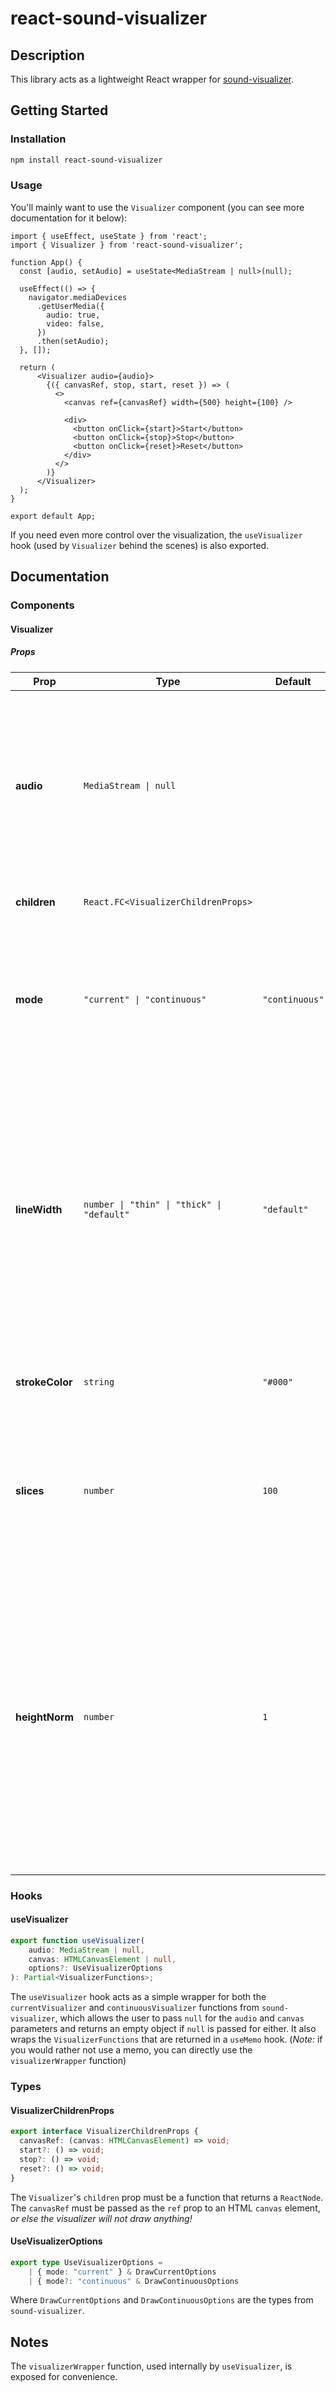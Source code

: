# react-sound-visualizer

## Description

This library acts as a lightweight React wrapper for [sound-visualizer](https://www.npmjs.com/package/sound-visualizer).

## Getting Started

### Installation

```bash
npm install react-sound-visualizer
```

### Usage

You'll mainly want to use the `Visualizer` component (you can see more documentation for it below):

```tsx
import { useEffect, useState } from 'react';
import { Visualizer } from 'react-sound-visualizer';

function App() {
  const [audio, setAudio] = useState<MediaStream | null>(null);

  useEffect(() => {
    navigator.mediaDevices
      .getUserMedia({
        audio: true,
        video: false,
      })
      .then(setAudio);
  }, []);

  return (
      <Visualizer audio={audio}>
        {({ canvasRef, stop, start, reset }) => (
          <>
            <canvas ref={canvasRef} width={500} height={100} />

            <div>
              <button onClick={start}>Start</button>
              <button onClick={stop}>Stop</button>
              <button onClick={reset}>Reset</button>
            </div>
          </>
        )}
      </Visualizer>
  );
}

export default App;
```

If you need even more control over the visualization, the `useVisualizer` hook (used by `Visualizer` behind the scenes) is also exported.

## Documentation

### Components

#### Visualizer

##### Props

| **Prop**        | **Type**                                   | **Default**    | **Explanation**                                                                                                                                                                                                                                                                   |
|-----------------|--------------------------------------------|----------------|-----------------------------------------------------------------------------------------------------------------------------------------------------------------------------------------------------------------------------------------------------------------------------------|
| **audio**       | `MediaStream \| null`                      |                | The audio to visualize. Can be `null` since usually that's how your state will be initialized, but note that the functions will not be defined while it is `null`.                                                                                                                |
| **children**    | `React.FC<VisualizerChildrenProps>`        |                | See **Types** section below.                                                                                                                                                                                                                                                      |
| **mode**        | `"current" \| "continuous"`                | `"continuous"` | The visualizer version to use. You can check out the [sound-visualizer](https://www.npmjs.com/package/sound-visualizer) docs to learn more about what each version means.                                                                                                         |
| **lineWidth**   | `number \| "thin" \| "thick" \| "default"` | `"default"`    | The width of each line drawn onto the canvas for the visualization.  <br> If a thickness string is provided, it will be translated into a percentage of the canvas's width; if a number is provided it will be used a `px` value.                                                 |
| **strokeColor** | `string`                                   | `"#000"`       | The color of each line drawn onto the canvas for the visualization.                                                                                                                                                                                                               |
| **slices**      | `number`                                   | `100`          | The number of slices drawn onto the canvas to make up the wave.  <br> *Only available as a prop when `mode` is `"continuous"`*                                                                                                                                                    |
| **heightNorm**  | `number`                                   | `1`            | A number used to normalize the height of the wave; the wave function is multiplied by this number, so a number larger than 1 will exaggerate the height of the wave, while a number between 0 and 1 will minimize it.  <br> *Only available as a prop when `mode` is `"current"`* |


### Hooks

#### useVisualizer

```typescript
export function useVisualizer(
    audio: MediaStream | null,
    canvas: HTMLCanvasElement | null,
    options?: UseVisualizerOptions
): Partial<VisualizerFunctions>;
```

The `useVisualizer` hook acts as a simple wrapper for both the `currentVisualizer` and `continuousVisualizer` functions from
`sound-visualizer`, which allows the user to pass `null` for the `audio` and `canvas` parameters
and returns an empty object if `null` is passed for either.
It also wraps the `VisualizerFunctions` that are returned in a `useMemo` hook.
(*Note:* if you would rather not use a memo, you can directly use the `visualizerWrapper` function)

### Types

#### VisualizerChildrenProps

```typescript
export interface VisualizerChildrenProps {
  canvasRef: (canvas: HTMLCanvasElement) => void;
  start?: () => void;
  stop?: () => void;
  reset?: () => void;
}
```

The `Visualizer`'s `children` prop must be a function that returns a `ReactNode`.
The `canvasRef` must be passed as the `ref` prop to an HTML `canvas` element,
*or else the visualizer will not draw anything!*

#### UseVisualizerOptions

```typescript
export type UseVisualizerOptions =
    | { mode: "current" } & DrawCurrentOptions
    | { mode?: "continuous" & DrawContinuousOptions
```

Where `DrawCurrentOptions` and `DrawContinuousOptions` are the types from `sound-visualizer`.

## Notes

The `visualizerWrapper` function, used internally by `useVisualizer`, is exposed for convenience.
